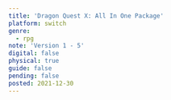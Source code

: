 ```yaml
---
title: 'Dragon Quest X: All In One Package'
platform: switch
genre:
  - rpg
note: 'Version 1 - 5'
digital: false
physical: true
guide: false
pending: false
posted: 2021-12-30
---
```

